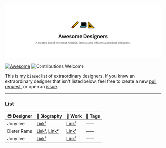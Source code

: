 ![cover](/cover.png)

[![Awesome](https://cdn.rawgit.com/sindresorhus/awesome/d7305f38d29fed78fa85652e3a63e154dd8e8829/media/badge.svg)](https://github.com/sindresorhus/awesome)
![Contributions Welcome](https://img.shields.io/badge/Contributions-welcome-blue.svg)

This is my ```biased``` list of extraordinary designers. If you know an extraordinary designer that isn't listed below, feel free to create a new [pull request](https://github.com/dontpanicgr/awesome-designers/pulls), or open an [issue](https://github.com/dontpanicgr/awesome-designers/issues/new).


---

### List


|😎 Designer | 📜 Biography | 🔮 Work | 🔰 Tags |
| ------- | ------- | ------- | ------- | 
| Jony Ive | [Link¹](https://en.wikipedia.org/wiki/Jony_Ive) | [Link¹](https://www.apple.com/leadership/jonathan-ive/) | ⸺ |
| Dieter Rams | [Link¹](https://en.wikipedia.org/wiki/Dieter_Rams), [Link²](https://www.artsy.net/artist/dieter-rams) | [Link¹](https://www.vitsoe.com/eu/about/good-design) | ⸺ |
| Jony Ive | [Link¹](https://en.wikipedia.org/wiki/Christoph_Niemann) | [Link¹](http://www.christophniemann.com/) | ⸺ |



